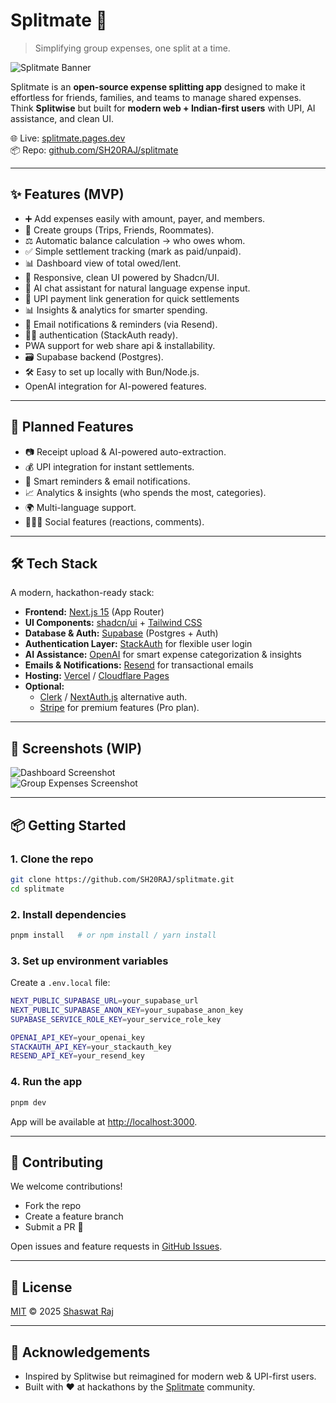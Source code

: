 # Splitmate 💸  
> Simplifying group expenses, one split at a time.

![Splitmate Banner](https://splitmate.pages.dev/og-image.png) <!-- Replace with your actual OG/banner -->

Splitmate is an **open-source expense splitting app** designed to make it effortless for friends, families, and teams to manage shared expenses. Think **Splitwise** but built for **modern web + Indian-first users** with UPI, AI assistance, and clean UI.

🌐 Live: [splitmate.pages.dev](https://splitmate.pages.dev/)  
📦 Repo: [github.com/SH20RAJ/splitmate](https://github.com/SH20RAJ/splitmate/)

---

## ✨ Features (MVP)
- ➕ Add expenses easily with amount, payer, and members.  
- 👥 Create groups (Trips, Friends, Roommates).  
- ⚖️ Automatic balance calculation → who owes whom.  
- ✅ Simple settlement tracking (mark as paid/unpaid).  
- 📊 Dashboard view of total owed/lent.  
- 📱 Responsive, clean UI powered by Shadcn/UI.  
- 🤖 AI chat assistant for natural language expense input.
- 🔗 UPI payment link generation for quick settlements
- 📊 Insights & analytics for smarter spending.
- 📧 Email notifications & reminders (via Resend).
- 🧑‍💼  authentication (StackAuth ready).
- PWA support for web share api & installability.
- 🗃️ Supabase backend (Postgres).
- 🛠️ Easy to set up locally with Bun/Node.js.
- OpenAI integration for AI-powered features.


---

## 🚀 Planned Features
- 📷 Receipt upload & AI-powered auto-extraction.  
- 💰 UPI integration for instant settlements.  
- 🔔 Smart reminders & email notifications.  
- 📈 Analytics & insights (who spends the most, categories).  
- 🌍 Multi-language support.  
- 🧑‍🤝‍🧑 Social features (reactions, comments).  

---

## 🛠️ Tech Stack
A modern, hackathon-ready stack:

- **Frontend:** [Next.js 15](https://nextjs.org/) (App Router)  
- **UI Components:** [shadcn/ui](https://ui.shadcn.com/) + [Tailwind CSS](https://tailwindcss.com/)  
- **Database & Auth:** [Supabase](https://supabase.com/) (Postgres + Auth)  
- **Authentication Layer:** [StackAuth](https://stack-auth.com/) for flexible user login  
- **AI Assistance:** [OpenAI](https://platform.openai.com/) for smart expense categorization & insights  
- **Emails & Notifications:** [Resend](https://resend.com/) for transactional emails  
- **Hosting:** [Vercel](https://vercel.com/) / [Cloudflare Pages](https://pages.cloudflare.com/)  
- **Optional:**  
  - [Clerk](https://clerk.com/) / [NextAuth.js](https://next-auth.js.org/) alternative auth.  
  - [Stripe](https://stripe.com/) for premium features (Pro plan).  

---

## 📸 Screenshots (WIP)
<!-- Add screenshots/gifs of app demo once ready -->
![Dashboard Screenshot](public/screenshot1.png)  
![Group Expenses Screenshot](public/screenshot2.png)  

---

## 📦 Getting Started

### 1. Clone the repo
```bash
git clone https://github.com/SH20RAJ/splitmate.git
cd splitmate
````

### 2. Install dependencies

```bash
pnpm install   # or npm install / yarn install
```

### 3. Set up environment variables

Create a `.env.local` file:

```bash
NEXT_PUBLIC_SUPABASE_URL=your_supabase_url
NEXT_PUBLIC_SUPABASE_ANON_KEY=your_supabase_anon_key
SUPABASE_SERVICE_ROLE_KEY=your_service_role_key

OPENAI_API_KEY=your_openai_key
STACKAUTH_API_KEY=your_stackauth_key
RESEND_API_KEY=your_resend_key
```

### 4. Run the app

```bash
pnpm dev
```

App will be available at [http://localhost:3000](http://localhost:3000).

---

## 🤝 Contributing

We welcome contributions!

* Fork the repo
* Create a feature branch
* Submit a PR 🚀

Open issues and feature requests in [GitHub Issues](https://github.com/SH20RAJ/splitmate/issues).

---

## 📜 License

[MIT](LICENSE) © 2025 [Shaswat Raj](https://shaswat.live)

---

## 🌟 Acknowledgements

* Inspired by Splitwise but reimagined for modern web & UPI-first users.
* Built with ❤️ at hackathons by the [Splitmate](https://github.com/SH20RAJ/splitmate) community.